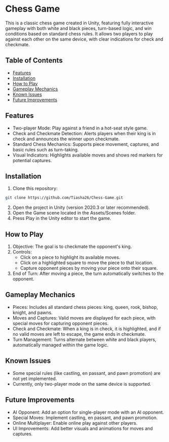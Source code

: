 # Chess Game
This is a classic chess game created in Unity, featuring fully interactive gameplay with both white and black pieces, turn-based logic, and win conditions based on standard chess rules. It allows two players to play against each other on the same device, with clear indications for check and checkmate.

## Table of Contents
- [Features](#features)
- [Installation](#installation)
- [How to Play](#how-to-play)
- [Gameplay Mechanics](#gameplay-mechanics)
- [Known Issues](#known-issues)
- [Future Improvements](#future-improvements)
  
## Features
- Two-player Mode: Play against a friend in a hot-seat style game.
- Check and Checkmate Detection: Alerts players when their king is in check and announces the winner upon checkmate.
- Standard Chess Mechanics: Supports piece movement, captures, and basic rules such as turn-taking.
- Visual Indicators: Highlights available moves and shows red markers for potential captures.
  
## Installation
1. Clone this repository:
```bash
git clone https://github.com/Tiasha26/Chess-Game.git
```
2. Open the project in Unity (version 2020.3 or later recommended).
3. Open the Game scene located in the Assets/Scenes folder.
4. Press Play in the Unity editor to start the game.

## How to Play
1. Objective: The goal is to checkmate the opponent's king.
2. Controls:
    - Click on a piece to highlight its available moves.
    - Click on a highlighted square to move the piece to that location.
    - Capture opponent pieces by moving your piece onto their square.
3. End of Turn: After moving a piece, the turn automatically switches to the opponent.

## Gameplay Mechanics
- Pieces: Includes all standard chess pieces: king, queen, rook, bishop, knight, and pawns.
- Moves and Captures: Valid moves are displayed for each piece, with special moves for capturing opponent pieces.
- Check and Checkmate: When a king is in check, it is highlighted, and if no valid moves are left to escape, the game ends in checkmate.
- Turn Management: Turns alternate between white and black players, automatically managed within the game logic.
  
## Known Issues
- Some special rules (like castling, en passant, and pawn promotion) are not yet implemented.
- Currently, only two-player mode on the same device is supported.
  
## Future Improvements
- AI Opponent: Add an option for single-player mode with an AI opponent.
- Special Moves: Implement castling, en passant, and pawn promotion.
- Online Multiplayer: Enable online play against other players.
- UI Improvements: Add better visuals and animations for moves and captures.
